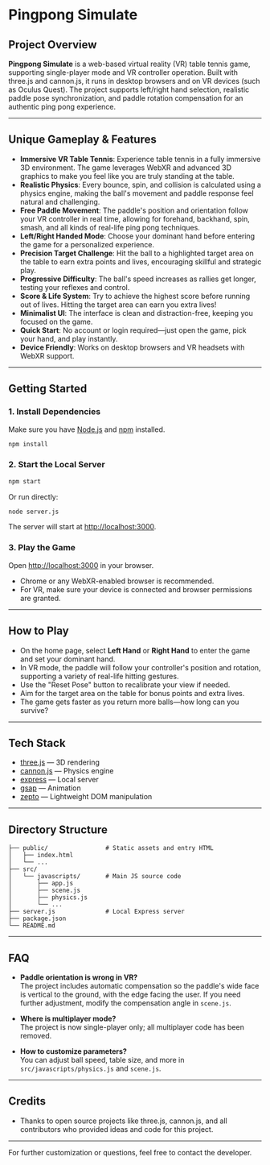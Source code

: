 # Pingpong Simulate

## Project Overview

**Pingpong Simulate** is a web-based virtual reality (VR) table tennis game, supporting single-player mode and VR controller operation. Built with three.js and cannon.js, it runs in desktop browsers and on VR devices (such as Oculus Quest). The project supports left/right hand selection, realistic paddle pose synchronization, and paddle rotation compensation for an authentic ping pong experience.

---

## Unique Gameplay & Features

- **Immersive VR Table Tennis**: Experience table tennis in a fully immersive 3D environment. The game leverages WebXR and advanced 3D graphics to make you feel like you are truly standing at the table.
- **Realistic Physics**: Every bounce, spin, and collision is calculated using a physics engine, making the ball's movement and paddle response feel natural and challenging.
- **Free Paddle Movement**: The paddle's position and orientation follow your VR controller in real time, allowing for forehand, backhand, spin, smash, and all kinds of real-life ping pong techniques.
- **Left/Right Handed Mode**: Choose your dominant hand before entering the game for a personalized experience.
- **Precision Target Challenge**: Hit the ball to a highlighted target area on the table to earn extra points and lives, encouraging skillful and strategic play.
- **Progressive Difficulty**: The ball's speed increases as rallies get longer, testing your reflexes and control.
- **Score & Life System**: Try to achieve the highest score before running out of lives. Hitting the target area can earn you extra lives!
- **Minimalist UI**: The interface is clean and distraction-free, keeping you focused on the game.
- **Quick Start**: No account or login required—just open the game, pick your hand, and play instantly.
- **Device Friendly**: Works on desktop browsers and VR headsets with WebXR support.

---

## Getting Started

### 1. Install Dependencies

Make sure you have [Node.js](https://nodejs.org/) and [npm](https://www.npmjs.com/) installed.

```bash
npm install
```

### 2. Start the Local Server

```bash
npm start
```
Or run directly:
```bash
node server.js
```
The server will start at [http://localhost:3000](http://localhost:3000).

### 3. Play the Game

Open [http://localhost:3000](http://localhost:3000) in your browser.
- Chrome or any WebXR-enabled browser is recommended.
- For VR, make sure your device is connected and browser permissions are granted.

---

## How to Play

- On the home page, select **Left Hand** or **Right Hand** to enter the game and set your dominant hand.
- In VR mode, the paddle will follow your controller's position and rotation, supporting a variety of real-life hitting gestures.
- Use the "Reset Pose" button to recalibrate your view if needed.
- Aim for the target area on the table for bonus points and extra lives.
- The game gets faster as you return more balls—how long can you survive?

---

## Tech Stack

- [three.js](https://threejs.org/) — 3D rendering
- [cannon.js](https://github.com/schteppe/cannon.js) — Physics engine
- [express](https://expressjs.com/) — Local server
- [gsap](https://greensock.com/gsap/) — Animation
- [zepto](https://zeptojs.com/) — Lightweight DOM manipulation

---

## Directory Structure

```
├── public/                # Static assets and entry HTML
│   ├── index.html
│   └── ...
├── src/
│   └── javascripts/       # Main JS source code
│       ├── app.js
│       ├── scene.js
│       ├── physics.js
│       └── ...
├── server.js              # Local Express server
├── package.json
└── README.md
```

---

## FAQ

- **Paddle orientation is wrong in VR?**  
  The project includes automatic compensation so the paddle's wide face is vertical to the ground, with the edge facing the user. If you need further adjustment, modify the compensation angle in `scene.js`.

- **Where is multiplayer mode?**  
  The project is now single-player only; all multiplayer code has been removed.

- **How to customize parameters?**  
  You can adjust ball speed, table size, and more in `src/javascripts/physics.js` and `scene.js`.

---

## Credits

- Thanks to open source projects like three.js, cannon.js, and all contributors who provided ideas and code for this project.

---

For further customization or questions, feel free to contact the developer.